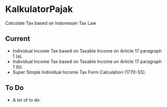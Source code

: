 # KalkulatorPajak

Calculate Tax based on Indonesian Tax Law

## Current

* Individual Income Tax based on Taxable Income on Article 17
  paragraph 1 (a).
* Individual Income Tax based on Taxable Income on Article 17
  paragraph 1 (b).
* Super Simple Individual Income Tax Form Calculation (1770-SS).

## To Do

* A lot of to do.

